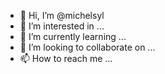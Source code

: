 - 👋 Hi, I’m @michelsyl
- 👀 I’m interested in ...
- 🌱 I’m currently learning ...
- 💞️ I’m looking to collaborate on ...
- 📫 How to reach me ...

<!---
michelsyl/michelsyl is a ✨ special ✨ repository because its `README.md` (this file) appears on your GitHub profile.
You can click the Preview link to take a look at your changes.
--->
